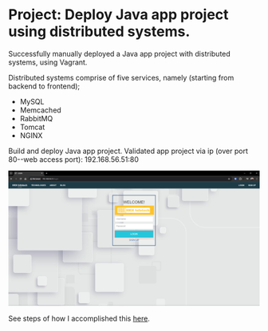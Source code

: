 # Project: Deploy Java app project using distributed systems.

Successfully manually deployed a Java app project with distributed systems, using Vagrant.

Distributed systems comprise of five services, namely (starting from backend to frontend);
- MySQL
- Memcached
- RabbitMQ
- Tomcat
- NGINX

Build and deploy Java app project. Validated app project via ip (over port 80--web access port): 192.168.56.51:80

![Java project add page](/assets/img-1.png)

See steps of how I accomplished this [here](/assets/doc.pdf).
